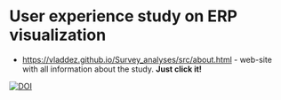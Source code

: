 # User experience study on ERP visualization

-   https://vladdez.github.io/Survey_analyses/src/about.html - web-site with all information about the study. **Just click it!**

[![DOI](https://zenodo.org/badge/621265591.svg)](https://zenodo.org/doi/10.5281/zenodo.10033923)
